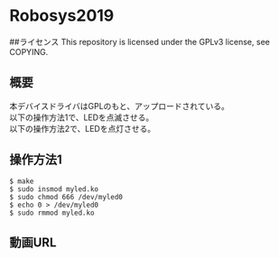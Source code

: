 # Robosys2019

##ライセンス
This repository is licensed under the GPLv3 license, see COPYING.

## 概要
本デバイスドライバはGPLのもと、アップロードされている。
<br>以下の操作方法1で、LEDを点滅させる。
<br>以下の操作方法2で、LEDを点灯させる。

## 操作方法1
    $ make  
    $ sudo insmod myled.ko  
    $ sudo chmod 666 /dev/myled0  
    $ echo 0 > /dev/myled0
    $ sudo rmmod myled.ko
  
## 動画URL
